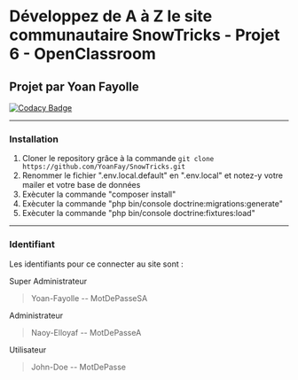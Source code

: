 # Développez de A à Z le site communautaire SnowTricks - Projet 6 - OpenClassroom

## Projet par Yoan Fayolle

[![Codacy Badge](https://app.codacy.com/project/badge/Grade/5b110127aa1b462986b546ac94a36c57)](https://app.codacy.com/gh/YoanFay/SnowTricks/dashboard?utm_source=gh&utm_medium=referral&utm_content=&utm_campaign=Badge_grade)

-----------------

### Installation 

1.  Cloner le repository grâce à la commande `git clone https://github.com/YoanFay/SnowTricks.git`  
2.  Renommer le fichier ".env.local.default" en ".env.local" et notez-y votre mailer et votre base de données
3.  Exècuter la commande "composer install"
4.  Exècuter la commande "php bin/console doctrine:migrations:generate"
3.  Exècuter la commande "php bin/console doctrine:fixtures:load"

-----------------

### Identifiant

Les identifiants pour ce connecter au site sont :

Super Administrateur

>Yoan-Fayolle
--
>MotDePasseSA

Administrateur

>Naoy-Elloyaf
--
>MotDePasseA

Utilisateur

>John-Doe
--
>MotDePasse
